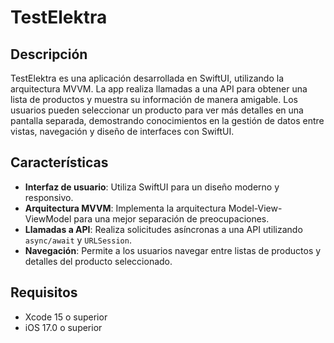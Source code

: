 # TestElektra

## Descripción
TestElektra es una aplicación desarrollada en SwiftUI, utilizando la arquitectura MVVM. La app realiza llamadas a una API para obtener una lista de productos y muestra su información de manera amigable. Los usuarios pueden seleccionar un producto para ver más detalles en una pantalla separada, demostrando conocimientos en la gestión de datos entre vistas, navegación y diseño de interfaces con SwiftUI.

## Características
- **Interfaz de usuario**: Utiliza SwiftUI para un diseño moderno y responsivo.
- **Arquitectura MVVM**: Implementa la arquitectura Model-View-ViewModel para una mejor separación de preocupaciones.
- **Llamadas a API**: Realiza solicitudes asíncronas a una API utilizando `async/await` y `URLSession`.
- **Navegación**: Permite a los usuarios navegar entre listas de productos y detalles del producto seleccionado.

## Requisitos
- Xcode 15 o superior
- iOS 17.0 o superior
